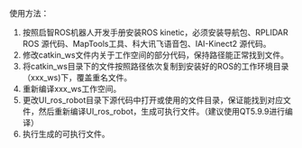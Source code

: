 使用方法：

1. 按照启智ROS机器人开发手册安装ROS kinetic，必须安装导航包、RPLIDAR ROS 源代码、MapTools工具、科大讯飞语音包、IAI-Kinect2 源代码。
2. 修改catkin_ws文件内关于工作空间的部分代码，保持路径能正常找到文件。
3. 将catkin_ws目录下的文件按照路径依次复制到安装好的ROS的工作环境目录（xxx_ws)下，覆盖重名文件。
4. 重新编译xxx_ws工作空间。
5. 更改UI_ros_robot目录下源代码中打开或使用的文件目录，保证能找到对应文件，然后重新编译UI_ros_robot，生成可执行文件。（建议使用QT5.9.9进行编译）
6. 执行生成的可执行文件。
